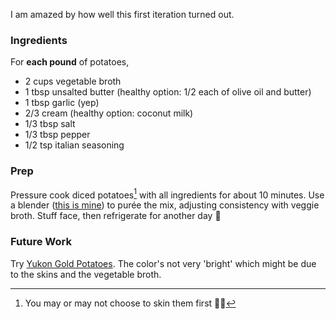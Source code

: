 I am amazed by how well this first iteration turned out.

### Ingredients

For **each pound** of potatoes,

* 2 cups vegetable broth
* 1 tbsp unsalted butter (healthy option: 1/2 each of olive oil and butter)
* 1 tbsp garlic (yep)
* 2/3 cream (healthy option: coconut milk)
* 1/3 tbsp salt
* 1/3 tbsp pepper
* 1/2 tsp italian seasoning

### Prep

Pressure cook diced potatoes[^skinning] with all ingredients for about 10 minutes. Use a blender ([this is mine](https://www.kohls.com/product/prd-924305/calphalon-immersion-hand-blender.jsp)) to purée the mix, adjusting consistency with veggie broth. Stuff face, then refrigerate for another day 💖

### Future Work

Try [Yukon Gold Potatoes](https://www.myrecipes.com/extracrispy/whats-the-difference-between-russet-red-and-yukon-gold-potatoes). The color's not very 'bright' which might be due to the skins and the vegetable broth.

[^skinning]: You may or may not choose to skin them first 🤷‍♂️

